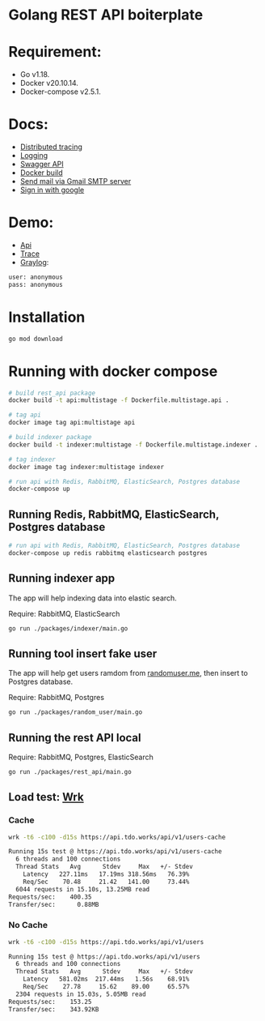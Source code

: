 <h1>Golang REST API boiterplate</h1>

# Requirement:
- Go v1.18.
- Docker v20.10.14.
- Docker-compose v2.5.1.

# Docs:
- [Distributed tracing](./_docs/tracing.md)
- [Logging](./_docs/logging.md)
- [Swagger API](./_docs/swagger.md)
- [Docker build](./_docs/build.md)
- [Send mail via Gmail SMTP server](./_docs/mail.md)
- [Sign in with google](./_docs/google-login.md)

# Demo:
- [Api](https://api.tdo.works/swagger/index.html#/)
- [Trace](https://trace.tdo.works/)
- [Graylog](https://graylog.tdo.works/):
```bash
user: anonymous
pass: anonymous
```

# Installation

```bash
go mod download
```

# Running with docker compose

```bash
# build rest_api package
docker build -t api:multistage -f Dockerfile.multistage.api .

# tag api
docker image tag api:multistage api

# build indexer package
docker build -t indexer:multistage -f Dockerfile.multistage.indexer .

# tag indexer
docker image tag indexer:multistage indexer

# run api with Redis, RabbitMQ, ElasticSearch, Postgres database
docker-compose up
```

## Running Redis, RabbitMQ, ElasticSearch, Postgres database

```bash
# run api with Redis, RabbitMQ, ElasticSearch, Postgres database
docker-compose up redis rabbitmq elasticsearch postgres
```

## Running indexer app
The app will help indexing data into elastic search.

Require: RabbitMQ, ElasticSearch

```bash
go run ./packages/indexer/main.go
```

## Running tool insert fake user
The app will help get users ramdom from [randomuser.me](https://randomuser.me/api/), then insert to Postgres database.

Require: RabbitMQ, Postgres

```bash
go run ./packages/random_user/main.go
```

## Running the rest API local
Require: RabbitMQ, Postgres, ElasticSearch

```bash
go run ./packages/rest_api/main.go
```

## Load test: [Wrk](https://github.com/wg/wrk)

### Cache 
```bash
wrk -t6 -c100 -d15s https://api.tdo.works/api/v1/users-cache
```

```bash
Running 15s test @ https://api.tdo.works/api/v1/users-cache
  6 threads and 100 connections
  Thread Stats   Avg      Stdev     Max   +/- Stdev
    Latency   227.11ms   17.19ms 318.56ms   76.39%
    Req/Sec    70.48     21.42   141.00     73.44%
  6044 requests in 15.10s, 13.25MB read
Requests/sec:    400.35
Transfer/sec:      0.88MB
```

### No Cache 
```bash
wrk -t6 -c100 -d15s https://api.tdo.works/api/v1/users
```

```bash
Running 15s test @ https://api.tdo.works/api/v1/users
  6 threads and 100 connections
  Thread Stats   Avg      Stdev     Max   +/- Stdev
    Latency   581.02ms  217.44ms   1.56s    68.91%
    Req/Sec    27.78     15.62    89.00     65.57%
  2304 requests in 15.03s, 5.05MB read
Requests/sec:    153.25
Transfer/sec:    343.92KB
```
